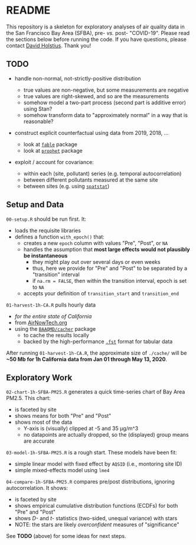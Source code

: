 # README

This repository is a skeleton for exploratory analyses of air quality data in the San Francisco Bay Area (SFBA), pre- _vs._ post- "COVID-19". Please read the sections below before running the code. If you have questions, please contact <a href="mailto:dholstius@baaqmd.gov">David Holstius</a>. Thank you!

## TODO

- handle non-normal, not-strictly-positive distribution
    - true values are non-negative, but some measurements are negative
    - true values are right-skewed, and so are the measurements
    - somehow model a two-part process (second part is additive error) using Stan?
    - somehow transform data to "approximately normal" in a way that is reasonable?

- construct explicit counterfactual using data from 2019, 2018, ...
    - look at [`fable`](https://cran.r-project.org/web/packages/fable/index.html) package 
    - look at [`prophet`](https://cran.r-project.org/web/packages/prophet/index.html) package

- exploit / account for covariance:
    - within each (site, pollutant) series (e.g. temporal autocorrelation)
    - between different pollutants measured at the same site
    - between sites (e.g. using [`spatstat`](https://cran.r-project.org/web/packages/spatstat/index.html))
    
## Setup and Data

`00-setup.R` should be run first. It:
- loads the requisite libraries
- defines a function `with_epoch()` that:
    - creates a new `epoch` column with values "Pre", "Post", or `NA` 
    - handles the assumption that **most large effects would not plausibly be instantaneous**
        - they might play out over several days or even weeks 
        - thus, here we provide for "Pre" and "Post" to be separated by a "transition" interval
        - if `na.rm = FALSE`, then within the transition interval, epoch is set to `NA`
    - accepts your definition of `transition_start` and `transition_end`
   
`01-harvest-1h-CA.R` pulls hourly data 
- *for the entire state of California*
- from [AirNowTech.org](http://airnowtech.org)
- using the [`BAAQMD/cacher`](https://github.com/BAAQMD/cacher) package
    - to cache the results locally
    - backed by the high-performance [`.fst`](http://www.fstpackage.org) format for tabular data

After running `01-harvest-1h-CA.R`, the approximate size of `./cache/` will be **~50 Mb for 1h California data from Jan 01 through May 13, 2020**.

## Exploratory Work

`02-chart-1h-SFBA-PM25.R` generates a quick time-series chart of Bay Area PM2.5. This chart:
- is faceted by site
- shows means for both "Pre" and "Post"
- shows most of the data
    - Y-axis is (visually) clipped at -5 and 35 µg/m^3
    - no datapoints are actually dropped, so the (displayed) group means are accurate

`03-model-1h-SFBA-PM25.R` is a rough start. These models have been fit:
- simple linear model with fixed effect by `AQSID` (i.e., montoring site ID)
- simple mixed-effects model using `lme4`

`04-compare-1h-SFBA-PM25.R` compares pre/post distributions, ignoring autocorrelation. It shows:
- is faceted by site
- shows empirical cumulative distribution functions (ECDFs) for both "Pre" and "Post"
- shows _D-_ and _t-_ statistics (two-sided, unequal variance) with stars
- NOTE: the stars are likely _overconfident_ measures of "significance"

See **TODO** (above) for some ideas for next steps.
